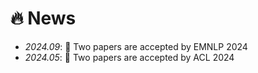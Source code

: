 # 🔥 News
- *2024.09*: 🎉 Two papers are accepted by EMNLP 2024
- *2024.05*: 🎉 Two papers are accepted by ACL 2024
